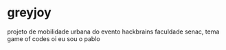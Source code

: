# greyjoy
projeto de mobilidade urbana do evento hackbrains faculdade senac, tema game of codes
oi eu sou o pablo